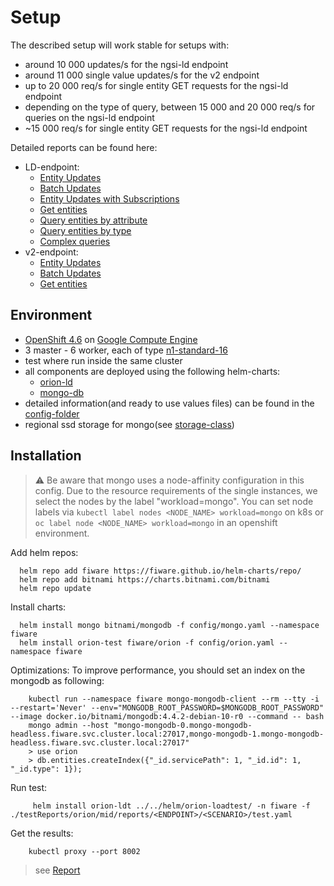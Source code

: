 # Setup

The described setup will work stable for setups with:
- around 10 000 updates/s for the ngsi-ld endpoint 
- around 11 000 single value updates/s for the v2 endpoint
- up to 20 000 req/s for single entity GET requests for the ngsi-ld endpoint
- depending on the type of query, between 15 000 and 20 000 req/s for queries on the ngsi-ld endpoint
- ~15 000 req/s for single entity GET requests for the ngsi-ld endpoint


Detailed reports can be found here:
* LD-endpoint:
    * [Entity Updates](https://wistefan.github.io/orion-loadtest/testReports/orion/mid/reports/ld/EntityUpdateSimulation/gatling-report.html) 
    * [Batch Updates](https://wistefan.github.io/orion-loadtest/testReports/orion/mid/reports/ld/BatchUpdateSimulation/gatling-report.html)
    * [Entity Updates with Subscriptions](https://wistefan.github.io/orion-loadtest/testReports/orion/mid/reports/ld/EntityUpdateWithSubscriptionSimulation/gatling-report.html) 
    * [Get entities](https://wistefan.github.io/orion-loadtest/testReports/orion/mid/reports/ld/GetSingleEntitiesSimulation/gatling-report.html) 
    * [Query entities by attribute](https://wistefan.github.io/orion-loadtest/testReports/orion/mid/reports/ld/QueryEntitiesByAttributeSimulation/gatling-report.html) 
    * [Query entities by type](https://wistefan.github.io/orion-loadtest/testReports/orion/mid/reports/ld/QueryEntitiesByTypeSimulation/gatling-report.html) 
    * [Complex queries](https://wistefan.github.io/orion-loadtest/testReports/orion/mid/reports/ld/ComplexQueryEntitiesByAttributeSimulation/gatling-report.html) 
* v2-endpoint:
    * [Entity Updates](https://wistefan.github.io/orion-loadtest/testReports/orion/mid/reports/v2/EntityUpdateSimulation/gatling-report.html) 
    * [Batch Updates](https://wistefan.github.io/orion-loadtest/testReports/orion/mid/reports/v2/BatchUpdateSimulation/gatling-report.html) 
    * [Get entities](https://wistefan.github.io/orion-loadtest/testReports/orion/mid/reports/v2/GetSingleEntitiesSimulation/gatling-report.html) 
    

## Environment

- [OpenShift 4.6](https://docs.openshift.com/container-platform/4.6/welcome/index.html) on [Google Compute Engine](https://cloud.google.com/compute)
- 3 master - 6 worker, each of type [n1-standard-16](https://cloud.google.com/compute/docs/machine-types)
- test where run inside the same cluster
- all components are deployed using the following helm-charts:
    - [orion-ld](https://github.com/FIWARE/helm-charts/tree/main/charts/orion)
    - [mongo-db](https://github.com/bitnami/charts/tree/master/bitnami/mongodb)
- detailed information(and ready to use values files) can be found in the [config-folder](config)
- regional ssd storage for mongo(see [storage-class](config/storage-class.yaml))

## Installation

> :warning: Be aware that mongo uses a node-affinity configuration in this config. Due to the resource requirements of the single instances, we 
> select the nodes by the label "workload=mongo". You can set node labels via `kubectl label nodes <NODE_NAME> workload=mongo` on k8s or 
>`oc label node <NODE_NAME> workload=mongo` in an openshift environment.

Add helm repos:
```
  helm repo add fiware https://fiware.github.io/helm-charts/repo/
  helm repo add bitnami https://charts.bitnami.com/bitnami
  helm repo update
```

Install charts:
```
  helm install mongo bitnami/mongodb -f config/mongo.yaml --namespace fiware
  helm install orion-test fiware/orion -f config/orion.yaml --namespace fiware
```

Optimizations:
To improve performance, you should set an index on the mongodb as following:
```
    kubectl run --namespace fiware mongo-mongodb-client --rm --tty -i --restart='Never' --env="MONGODB_ROOT_PASSWORD=$MONGODB_ROOT_PASSWORD" --image docker.io/bitnami/mongodb:4.4.2-debian-10-r0 --command -- bash
    mongo admin --host "mongo-mongodb-0.mongo-mongodb-headless.fiware.svc.cluster.local:27017,mongo-mongodb-1.mongo-mongodb-headless.fiware.svc.cluster.local:27017"
    > use orion
    > db.entities.createIndex({"_id.servicePath": 1, "_id.id": 1, "_id.type": 1});
```

Run test:
```
     helm install orion-ldt ../../helm/orion-loadtest/ -n fiware -f ./testReports/orion/mid/reports/<ENDPOINT>/<SCENARIO>/test.yaml
```

Get the results:
```
    kubectl proxy --port 8002
```
> see [Report](http://localhost:8002/api/v1/namespaces/fiware/services/orion-ldt-orion-loadtest:8080/proxy/)
